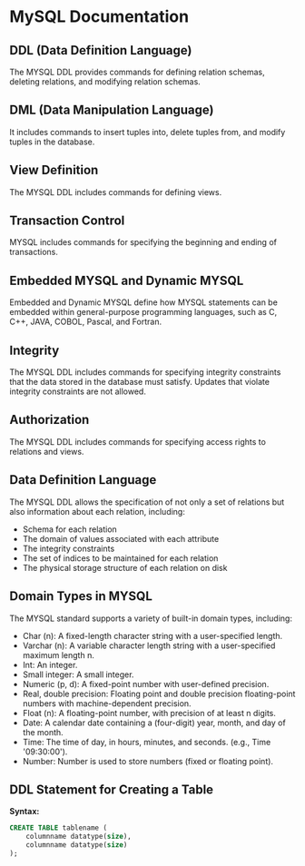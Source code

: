 # MySQL Documentation

## DDL (Data Definition Language)

The MYSQL DDL provides commands for defining relation schemas, deleting relations, and modifying relation schemas.

## DML (Data Manipulation Language)

It includes commands to insert tuples into, delete tuples from, and modify tuples in the database.

## View Definition

The MYSQL DDL includes commands for defining views.

## Transaction Control

MYSQL includes commands for specifying the beginning and ending of transactions.

## Embedded MYSQL and Dynamic MYSQL

Embedded and Dynamic MYSQL define how MYSQL statements can be embedded within general-purpose programming languages, such as C, C++, JAVA, COBOL, Pascal, and Fortran.

## Integrity

The MYSQL DDL includes commands for specifying integrity constraints that the data stored in the database must satisfy. Updates that violate integrity constraints are not allowed.

## Authorization

The MYSQL DDL includes commands for specifying access rights to relations and views.

## Data Definition Language

The MYSQL DDL allows the specification of not only a set of relations but also information about each relation, including:

- Schema for each relation
- The domain of values associated with each attribute
- The integrity constraints
- The set of indices to be maintained for each relation
- The physical storage structure of each relation on disk

## Domain Types in MYSQL

The MYSQL standard supports a variety of built-in domain types, including:

- Char (n): A fixed-length character string with a user-specified length.
- Varchar (n): A variable character length string with a user-specified maximum length n.
- Int: An integer.
- Small integer: A small integer.
- Numeric (p, d): A fixed-point number with user-defined precision.
- Real, double precision: Floating point and double precision floating-point numbers with machine-dependent precision.
- Float (n): A floating-point number, with precision of at least n digits.
- Date: A calendar date containing a (four-digit) year, month, and day of the month.
- Time: The time of day, in hours, minutes, and seconds. (e.g., Time '09:30:00').
- Number: Number is used to store numbers (fixed or floating point).

## DDL Statement for Creating a Table

**Syntax:**
```sql
CREATE TABLE tablename (
    columnname datatype(size),
    columnname datatype(size)
);
